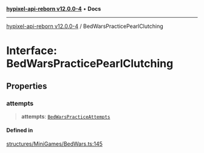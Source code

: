 [**hypixel-api-reborn v12.0.0-4**](../README.md) • **Docs**

***

[hypixel-api-reborn v12.0.0-4](../globals.md) / BedWarsPracticePearlClutching

# Interface: BedWarsPracticePearlClutching

## Properties

### attempts

> **attempts**: [`BedWarsPracticeAttempts`](BedWarsPracticeAttempts.md)

#### Defined in

[structures/MiniGames/BedWars.ts:145](https://github.com/Kathund/REBORN-docs-TEST/blob/1c14a4fa83649d1c26475bdd62d394bf5095b016/src/structures/MiniGames/BedWars.ts#L145)
